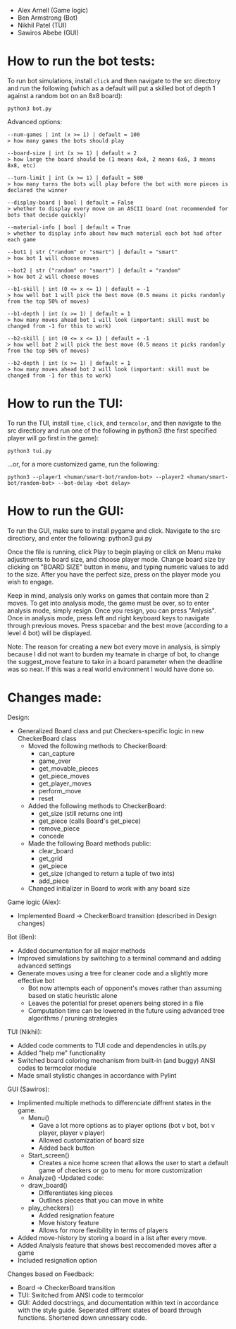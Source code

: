 
- Alex Arnell (Game logic)
- Ben Armstrong (Bot)
- Nikhil Patel (TUI)
- Sawiros Abebe (GUI)

# How to run the bot tests:

To run bot simulations, install `click` and then navigate to the src directory and run the following (which as a default will put a skilled bot of depth 1 against a random bot on an 8x8 board):

    python3 bot.py
    
Advanced options:

    --num-games | int (x >= 1) | default = 100
    > how many games the bots should play
    
    --board-size | int (x >= 1) | default = 2
    > how large the board should be (1 means 4x4, 2 means 6x6, 3 means 8x8, etc)
    
    --turn-limit | int (x >= 1) | default = 500
    > how many turns the bots will play before the bot with more pieces is declared the winner
    
    --display-board | bool | default = False
    > whether to display every move on an ASCII board (not recommended for bots that decide quickly)
    
    --material-info | bool | default = True
    > whether to display info about how much material each bot had after each game
    
    --bot1 | str ("random" or "smart") | default = "smart"
    > how bot 1 will choose moves
    
    --bot2 | str ("random" or "smart") | default = "random"
    > how bot 2 will choose moves
    
    --b1-skill | int (0 <= x <= 1) | default = -1
    > how well bot 1 will pick the best move (0.5 means it picks randomly from the top 50% of moves)
    
    --b1-depth | int (x >= 1) | default = 1
    > how many moves ahead bot 1 will look (important: skill must be changed from -1 for this to work)
       
    --b2-skill | int (0 <= x <= 1) | default = -1
    > how well bot 2 will pick the best move (0.5 means it picks randomly from the top 50% of moves)
    
    --b2-depth | int (x >= 1) | default = 1
    > how many moves ahead bot 2 will look (important: skill must be changed from -1 for this to work)

# How to run the TUI:

To run the TUI, install `time`, `click`, and `termcolor`, and then navigate to the src directiory and run one of the following in python3 (the first specified player will go first in the game):

    python3 tui.py

...or, for a more customized game, run the following:

    python3 --player1 <human/smart-bot/random-bot> --player2 <human/smart-bot/random-bot> --bot-delay <bot delay>

# How to run the GUI:

To run the GUI, make sure to install pygame and click. Navigate to the src directiory, and enter the following:
    python3 gui.py

Once the file is running, click Play to begin playing or click on Menu make adjustments to board size, and choose player mode. Change board size by clicking on "BOARD SIZE" button in menu, and typing numeric values to add to the size. After you have the perfect size, press on the player mode you wish to engage.

Keep in mind, analysis only works on games that contain more than 2 moves. To get into analysis mode, the game must be over, so to enter analysis mode, simply resign. Once you resign, you can press "Anlysis". Once in analysis mode, press left and right keyboard keys to navigate through previous moves. Press spacebar and the best move (according to a level 4 bot) will be displayed.

Note: The reason for creating a new bot every move in analysis, is simply because I did not want to burden my teamate in charge of bot, to change the suggest_move feature to take in a board parameter when the deadline was so near. If this was a real world environment I would have done so.

# Changes made:

Design:
- Generalized Board class and put Checkers-specific logic in new CheckerBoard class
    - Moved the following methods to CheckerBoard:
        - can_capture
        - game_over
        - get_movable_pieces
        - get_piece_moves
        - get_player_moves
        - perform_move
        - reset
    - Added the following methods to CheckerBoard:
        - get_size (still returns one int)
        - get_piece (calls Board's get_piece)
        - remove_piece
        - concede
    - Made the following Board methods public:
        - clear_board
        - get_grid
        - get_piece
        - get_size (changed to return a tuple of two ints)
        - add_piece
    - Changed initializer in Board to work with any board size

Game logic (Alex):
- Implemented Board -> CheckerBoard transition (described in Design changes)

Bot (Ben):
- Added documentation for all major methods
- Improved simulations by switching to a terminal command and adding advanced settings
- Generate moves using a tree for cleaner code and a slightly more effective bot
    - Bot now attempts each of opponent's moves rather than assuming based on static heuristic alone
    - Leaves the potential for preset openers being stored in a file
    - Computation time can be lowered in the future using advanced tree algorithms / pruning strategies

TUI (Nikhil):
- Added code comments to TUI code and dependencies in utils.py
- Added "help me" functionality
- Switched board coloring mechanism from built-in (and buggy) ANSI codes to termcolor module
- Made small stylistic changes in accordance with Pylint

GUI (Sawiros):
- Implimented multiple methods to differenciate diffrent states in the game.
    - Menu()
        - Gave a lot more options as to player options (bot v bot, bot v player, player v player)
        - Allowed customization of board size
        - Added back button
    - Start_screen()
        - Creates a nice home screen that allows the user to start a default game of checkers or go to menu for more customization
    - Analyze()
-Updated code:
    - draw_board()
        - Differentiates king pieces
        - Outlines pieces that you can move in white
    - play_checkers()
        - Added resignation feature
        - Move history feature
        - Allows for more flexibility in terms of players
- Added move-history by storing a board in a list after every move.
- Added Analysis feature that shows best reccomended moves after a game
- Included resignation option

Changes based on Feedback:
- Board -> CheckerBoard transition
- TUI: Switched from ANSI code to termcolor
- GUI: Added docstrings, and documentation within text in accordance with the style guide. Seperated diffrent states of board through functions. Shortened down unnessary code.